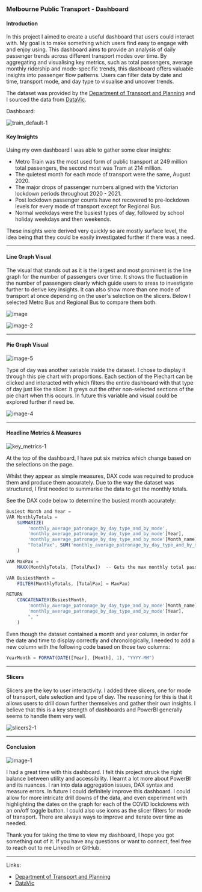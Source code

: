 ### Melbourne Public Transport - Dashboard 

#### Introduction

In this project I aimed to create a useful dashboard that users could interact with. My goal is to make something which users find easy to engage with and enjoy using.
This dashboard aims to provide an analysis of daily passenger trends across different transport modes over time. By aggregating and visualising key metrics, such as total passengers, average monthly ridership and mode-specific trends, this dashboard offers valuable insights into passenger flow patterns. Users can filter data by date and time, transport mode, and day type to visualise and uncover trends. 

The dataset was provided by the [Department of Transport and Planning](https://www.vic.gov.au/department-transport-and-planning) and I sourced the data from [DataVic](https://discover.data.vic.gov.au/).

Dashboard:

![train_default-1](https://github.com/user-attachments/assets/9eb60ec9-a71d-4a44-887f-d3173a331505)

#### Key Insights

Using my own dashboard I was able to gather some clear insights:

- Metro Train was the most used form of public transport at 249 million total passengers, the second most was Tram at 214 million.
- The quietest month for each mode of transport were the same, August 2020.
- The major drops of passenger numbers aligned with the Victorian lockdown periods throughout 2020 - 2021.
- Post lockdown passenger counts have not recovered to pre-lockdown levels for every mode of transport except for Regional Bus. 
- Normal weekdays were the busiest types of day, followed by school holiday weekdays and then weekends.

These insights were derived very quickly so are mostly surface level, the idea being that they could be easily investigated further if there was a need.

---

#### Line Graph Visual

The visual that stands out as it is the largest and most prominent is the line graph for the number of passengers over time. It shows the fluctuation in the number of passengers clearly which guide users to areas to investigate further to derive key insights. It can also show more than one mode of transport at once depending on the user's selection on the slicers. Below I selected Metro Bus and Regional Bus to compare them both.

![image](https://github.com/user-attachments/assets/473a4366-514c-4e20-a75d-f967ee2aabfa)

![image-2](https://github.com/user-attachments/assets/4daebcd4-1b98-4618-bdfa-297457e9ce43)

---

#### Pie Graph Visual

![image-5](https://github.com/user-attachments/assets/e1d037a6-5210-4a73-bda6-41bdd046ae77)

Type of day was another variable inside the dataset. I chose to display it through this pie chart with proportions. Each section of the Piechart can be clicked and interacted with which filters the entire dashboard with that type of day just like the slicer. It greys out the other non-selected sections of the pie chart when this occurs. In future this variable and visual could be explored further if need be. 

![image-4](https://github.com/user-attachments/assets/8891ac69-73d7-4139-bcc4-c98721dbfe01)

---

#### Headline Metrics & Measures

![key_metrics-1](https://github.com/user-attachments/assets/b85277bd-ce58-49cd-84f3-2813b1fc407a)

At the top of the dashboard, I have put six metrics which change based on the selections on the page. 

Whilst they appear as simple measures, DAX code was required to produce them and produce them accurately. Due to the way the dataset was structured, I first needed to summarise the data to get the monthly totals. 

See the DAX code below to determine the busiest month accurately:

```Javascript
Busiest Month and Year = 
VAR MonthlyTotals =
    SUMMARIZE(
        'monthly_average_patronage_by_day_type_and_by_mode', 
        'monthly_average_patronage_by_day_type_and_by_mode'[Year], 
        'monthly_average_patronage_by_day_type_and_by_mode'[Month_name], 
        "TotalPax", SUM('monthly_average_patronage_by_day_type_and_by_mode'[Pax_daily])
    )

VAR MaxPax = 
    MAXX(MonthlyTotals, [TotalPax])  -- Gets the max monthly total passengers

VAR BusiestMonth =
    FILTER(MonthlyTotals, [TotalPax] = MaxPax)

RETURN 
    CONCATENATEX(BusiestMonth, 
        'monthly_average_patronage_by_day_type_and_by_mode'[Month_name] & " " & 
        'monthly_average_patronage_by_day_type_and_by_mode'[Year], 
        ", "
    )
```

Even though the dataset contained a month and year column, in order for the date and time to display correctly and chronologically, I needed to add a new column with the following code based on those two columns:

```Javascript
YearMonth = FORMAT(DATE([Year], [Month], 1), "YYYY-MM")
```

---

#### Slicers

Slicers are the key to user interactivity. I added three slicers, one for mode of transport, date selection and type of day. The reasoning for this is that it allows users to drill down further themselves and gather their own insights. I believe that this is a key strength of dashboards and PowerBI generally seems to handle them very well. 

![slicers2-1](https://github.com/user-attachments/assets/d658d72f-15b6-4aa5-a631-a04c8d0c20cc)

---

#### Conclusion

![image-1](https://github.com/user-attachments/assets/7f2afb41-9c15-4d14-ae29-08c7c12fe082)

I had a great time with this dashboard. I felt this project struck the right balance between utility and accessibility.
I learnt a lot more about PowerBI and its nuances. I ran into data aggregation issues, DAX syntax and measure errors. 
In future I could definitely improve this dashboard. I could allow for more intricate drill downs of the data, and even experiment with highlighting the dates on the graph for each of the COVID lockdowns with an on/off toggle button. I could also use icons as the slicer filters for mode of transport. There are always ways to improve and iterate over time as needed.

Thank you for taking the time to view my dashboard, I hope you got something out of it. 
If you have any questions or want to connect, feel free to reach out to me LinkedIn or GitHub.

--- 

Links:

- [Department of Transport and Planning](https://www.vic.gov.au/department-transport-and-planning) 
- [DataVic](https://discover.data.vic.gov.au/)
